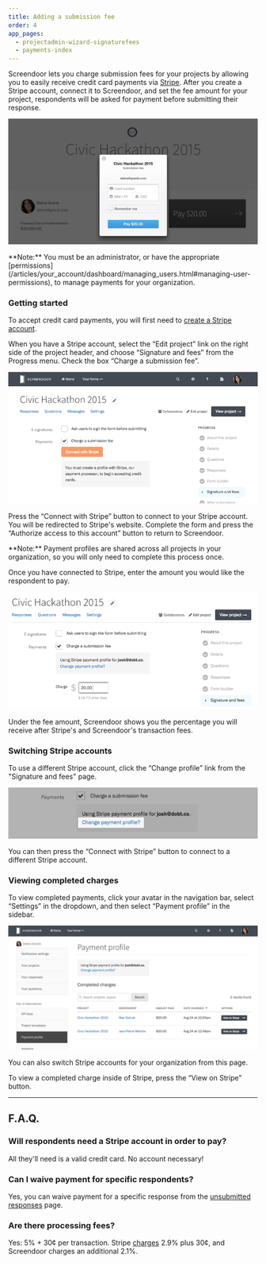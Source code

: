 ```yaml
---
title: Adding a submission fee
order: 4
app_pages:
  - projectadmin-wizard-signaturefees
  - payments-index
---
```


Screendoor lets you charge submission fees for your projects by allowing you to easily receive credit card payments via [Stripe](https://stripe.com/). After you create a Stripe account, connect it to Screendoor, and set the fee amount for your project, respondents will be asked for payment before submitting their response.

![Screendoor asking for payment when requesting a submission fee.](../images/payments_1.png)

<div class='alert'>
    **Note:** You must be an administrator, or have the appropriate [permissions](/articles/your_account/dashboard/managing_users.html#managing-user-permissions), to manage payments for your organization.
</div>

### Getting started

To accept credit card payments, you will first need to [create a Stripe account](https://dashboard.stripe.com/register).

When you have a Stripe account, select the &ldquo;Edit project&rdquo; link on the right side of the project header, and choose &ldquo;Signature and fees&rdquo; from the Progress menu. Check the box &ldquo;Charge a submission fee&rdquo;.

![The Signature and Fees settings page.](../images/payments_2.png)

Press the &ldquo;Connect with Stripe&rdquo; button to connect to your Stripe account. You will be redirected to Stripe's website. Complete the form and press the &ldquo;Authorize access to this account&rdquo; button to return to Screendoor.

<div class='alert'>
    **Note:** Payment profiles are shared across all projects in your organization, so you will only need to complete this process once.
</div>

Once you have connected to Stripe, enter the amount you would like the respondent to pay.

![Entering the charge amount.](../images/payments_3.png)

Under the fee amount, Screendoor shows you the percentage you will receive after Stripe's and Screendoor's transaction fees.

### Switching Stripe accounts

To use a different Stripe account, click the &ldquo;Change profile&rdquo; link from the "Signature and fees" page.

![Changing your Stripe payment profile.](../images/payments_4.png)

You can then press the &ldquo;Connect with Stripe&rdquo; button to connect to a different Stripe account.

### Viewing completed charges

To view completed payments, click your avatar in the navigation bar, select &ldquo;Settings&rdquo; in the dropdown, and then select &ldquo;Payment profile&rdquo; in the sidebar.

![Viewing a list of completed charges.](../images/payments_5.png)

You can also switch Stripe accounts for your organization from this page.

To view a completed charge inside of Stripe, press the &ldquo;View on Stripe&rdquo; button.

---

## F.A.Q.

### Will respondents need a Stripe account in order to pay?
All they'll need is a valid credit card. No account necessary!

### Can I waive payment for specific respondents?
Yes, you can waive payment for a specific response from the [unsubmitted responses](../responses/providing_support_to_respondents.html#waiving-payment-for-a-draft) page.

### Are there processing fees?
Yes: 5% + 30&cent; per transaction. Stripe [charges](https://stripe.com/us/pricing) 2.9% plus 30&cent;, and Screendoor charges an additional 2.1%.

